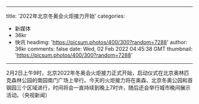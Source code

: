 
---
title: '2022年北京冬奥会火炬接力开始'
categories: 
 - 新媒体
 - 36kr
 - 快讯
headimg: 'https://picsum.photos/400/300?random=7288'
author: 36kr
comments: false
date: Wed, 02 Feb 2022 04:45:38 GMT
thumbnail: 'https://picsum.photos/400/300?random=7288'
---

<div>   
2月2日上午9时，北京2022年冬奥会火炬接力正式开始，启动仪式在北京奥林匹克森林公园的南园南门广场上举行。今天的火炬接力将在奥森、北京冬奥公园和首钢园三个区域进行，时间将会一直持续到晚上7时许，随后还会举行城市晚间展示活动。（央视新闻）  
</div>
            